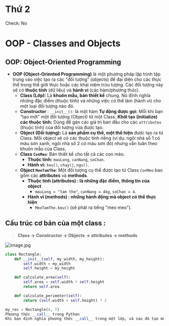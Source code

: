 # Thứ 2

Check: No

# OOP - Classes and Objects

## OOP: Object-Oriented Programming

- **OOP (Object-Oriented Programming)** là một phương pháp lập trình tập trung vào việc tạo ra các "đối tượng" (objects) để đại diện cho các thực thể trong thế giới thực hoặc các khái niệm trừu tượng. Các đối tượng này sẽ có **thuộc tính** (dữ liệu) và **hành vi** (các hàm/phương thức).
    - **Class (Lớp):** Là **khuôn mẫu, bản thiết kế** chung. Nó định nghĩa những đặc điểm (thuộc tính) và những việc có thể làm (hành vi) cho một loại đối tượng nào đó.
    - **Constructor** : `__init__()`: là một hàm **Tự động được gọi:** Mỗi khi bạn "tạo mới" một đối tượng (Object) từ một Class. **Khởi tạo (initialize) các thuộc tính:** Dùng để gán các giá trị ban đầu cho các `attributes` (thuộc tính) của đối tượng vừa được tạo.
    - **Object (Đối tượng):** Là **sản phẩm cụ thể, một thể hiện** được tạo ra từ Class. Mỗi object sẽ có các thuộc tính riêng (ví dụ: ngôi nhà số 1 có màu sơn xanh, ngôi nhà số 2 có màu sơn đỏ) nhưng vẫn tuân theo khuôn mẫu của Class.
    - **Class `ConMeo`**: Bản thiết kế cho tất cả các con mèo.
        - **Thuộc tính:** `mauLong`, `canNang`, `soChan`.
        - **Hành vi:** `keu()`, `chay()`, `ngu()`.
    - **Object `MeoTamThe`**: Một đối tượng cụ thể được tạo từ Class `ConMeo` bao gồm các **attributes** và **methods**.
        - **Thuộc tính (attributes) : là những đặc điểm, thông tin của object**
            - `mauLong = "tam the"`, `canNang = 4kg`, `soChan = 4`.
        - **Hành vi (methods) : những hành động mà object có thể thực hiện**
            - `MeoTamThe.keu()` (sẽ phát ra tiếng "meo meo").

## Cấu trúc cơ bản của một class :

> **Class → Constructor → Objects → attributes → methods**

![image.jpg](image.jpg)

```python
class Rectangle:
    def __init__(self, my_width, my_height):
        self.width = my_width
        self.height = my_height

    def calculate_area(self):
        self.area = self.width * self.height
        return self.area

    def calculate_perimeter(self):
        return (self.width + self.height) * 2

my_rec = Rectangle(4, 7)
Phương thức __call__ trong Python
Khi bạn định nghĩa phương thức __call__ trong một lớp, và sau đó tạo một đối tượng từ lớp đó, bạn có thể "gọi" đối tượng đó bằng cách sử dụng dấu ngoặc đơn () như thể nó là một hàm. Khi bạn làm như vậy, Python sẽ tự động gọi phương thức __call__ của đối tượng đó.
